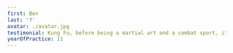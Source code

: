 ```yaml
---
first: Ben
last: '?'
avatar: ./avatar.jpg
testimonial: Kung Fu, before being a martial art and a combat sport, it is clearly a philosophy of life.
yearOfPractice: 11
---
```


